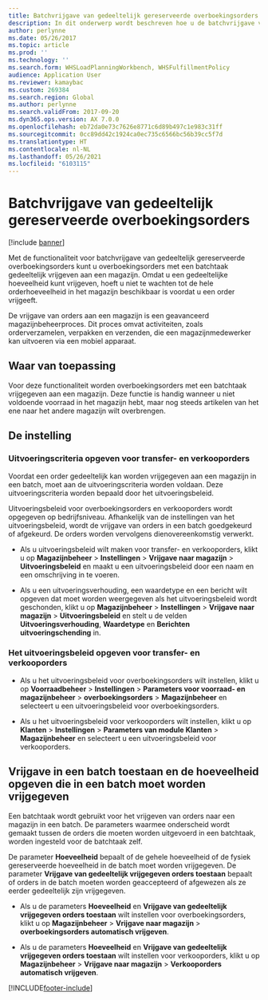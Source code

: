 ```yaml
---
title: Batchvrijgave van gedeeltelijk gereserveerde overboekingsorders
description: In dit onderwerp wordt beschreven hoe u de batchvrijgave van gedeeltelijk gereserveerde overboekingsorders vanaf een mobiel apparaat instelt en toepast.
author: perlynne
ms.date: 05/26/2017
ms.topic: article
ms.prod: ''
ms.technology: ''
ms.search.form: WHSLoadPlanningWorkbench, WHSFulfillmentPolicy
audience: Application User
ms.reviewer: kamaybac
ms.custom: 269384
ms.search.region: Global
ms.author: perlynne
ms.search.validFrom: 2017-09-20
ms.dyn365.ops.version: AX 7.0.0
ms.openlocfilehash: eb72da0e73c7626e8771c6d89b497c1e983c31ff
ms.sourcegitcommit: 0cc89dd42c1924ca0ec735c6566bc56b39cc5f7d
ms.translationtype: HT
ms.contentlocale: nl-NL
ms.lasthandoff: 05/26/2021
ms.locfileid: "6103115"
---
```

# <a name="batch-release-of-partially-reserved-transfer-orders"></a>Batchvrijgave van gedeeltelijk gereserveerde overboekingsorders

[!include [banner](../includes/banner.md)]

Met de functionaliteit voor batchvrijgave van gedeeltelijk gereserveerde overboekingsorders kunt u overboekingsorders met een batchtaak gedeeltelijk vrijgeven aan een magazijn.
Omdat u een gedeeltelijke hoeveelheid kunt vrijgeven, hoeft u niet te wachten tot de hele orderhoeveelheid in het magazijn beschikbaar is voordat u een order vrijgeeft.

De vrijgave van orders aan een magazijn is een geavanceerd magazijnbeheerproces. Dit proces omvat activiteiten, zoals orderverzamelen, verpakken en verzenden, die een magazijnmedewerker kan uitvoeren via een mobiel apparaat.

## <a name="where-it-applies"></a>Waar van toepassing

Voor deze functionaliteit worden overboekingsorders met een batchtaak vrijgegeven aan een magazijn. Deze functie is handig wanneer u niet voldoende voorraad in het magazijn hebt, maar nog steeds artikelen van het ene naar het andere magazijn wilt overbrengen.

## <a name="how-it-is-set-up"></a>De instelling

### <a name="specify-fulfillment-criteria-for-transfer-orders-and-sales-orders"></a>Uitvoeringscriteria opgeven voor transfer- en verkooporders

Voordat een order gedeeltelijk kan worden vrijgegeven aan een magazijn in een batch, moet aan de uitvoeringscriteria worden voldaan. Deze uitvoeringscriteria worden bepaald door het uitvoeringsbeleid.

Uitvoeringsbeleid voor overboekingsorders en verkooporders wordt opgegeven op bedrijfsniveau. Afhankelijk van de instellingen van het uitvoeringsbeleid, wordt de vrijgave van orders in een batch goedgekeurd of afgekeurd. De orders worden vervolgens dienovereenkomstig verwerkt.

-   Als u uitvoeringsbeleid wilt maken voor transfer- en verkooporders, klikt u op **Magazijnbeheer** \> **Instellingen** \> **Vrijgave naar magazijn** \> **Uitvoeringsbeleid** en maakt u een uitvoeringsbeleid door een naam en een omschrijving in te voeren.

-   Als u een uitvoeringsverhouding, een waardetype en een bericht wilt opgeven dat moet worden weergegeven als het uitvoeringsbeleid wordt geschonden, klikt u op **Magazijnbeheer** \> **Instellingen** \> **Vrijgave naar magazijn** \> **Uitvoeringsbeleid** en stelt u de velden **Uitvoeringsverhouding**, **Waardetype** en **Berichten uitvoeringschending** in.

### <a name="set-the-fulfillment-policies-for-transfer-orders-and-sales-orders"></a>Het uitvoeringsbeleid opgeven voor transfer- en verkooporders

-   Als u het uitvoeringsbeleid voor overboekingsorders wilt instellen, klikt u op **Voorraadbeheer** \> **Instellingen** \> **Parameters voor voorraad- en magazijnbeheer** \> **overboekingsorders** \> **Magazijnbeheer** en selecteert u een uitvoeringsbeleid voor overboekingsorders.

-   Als u het uitvoeringsbeleid voor verkooporders wilt instellen, klikt u op **Klanten** \> **Instellingen** \> **Parameters van module Klanten** \> **Magazijnbeheer** en selecteert u een uitvoeringsbeleid voor verkooporders.

## <a name="allow-release-in-a-batch-and-specify-the-quantity-that-should-be-release-in-a-batch"></a>Vrijgave in een batch toestaan en de hoeveelheid opgeven die in een batch moet worden vrijgegeven

Een batchtaak wordt gebruikt voor het vrijgeven van orders naar een magazijn in een batch. De parameters waarmee onderscheid wordt gemaakt tussen de orders die moeten worden uitgevoerd in een batchtaak, worden ingesteld voor de batchtaak zelf.

De parameter **Hoeveelheid** bepaalt of de gehele hoeveelheid of de fysiek gereserveerde hoeveelheid in de batch moet worden vrijgegeven. De parameter **Vrijgave van gedeeltelijk vrijgegeven orders toestaan** bepaalt of orders in de batch moeten worden geaccepteerd of afgewezen als ze eerder gedeeltelijk zijn vrijgegeven.

-   Als u de parameters **Hoeveelheid** en **Vrijgave van gedeeltelijk vrijgegeven orders toestaan** wilt instellen voor overboekingsorders, klikt u op **Magazijnbeheer** \> **Vrijgave naar magazijn** \> **overboekingsorders automatisch vrijgeven**.

-   Als u de parameters **Hoeveelheid** en **Vrijgave van gedeeltelijk vrijgegeven orders toestaan** wilt instellen voor verkooporders, klikt u op **Magazijnbeheer** \> **Vrijgave naar magazijn** \> **Verkooporders automatisch vrijgeven**.


[!INCLUDE[footer-include](../../includes/footer-banner.md)]